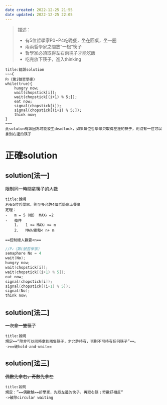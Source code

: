 ```yaml
---
date created: 2022-12-25 21:55
date updated: 2022-12-25 22:05
---
```


> 描述：
>
> - 有5位哲學家P0~P4吃晚餐，坐在圓桌，坐一圈
> - 兩兩哲學家之間放”一根“筷子
> - 哲學家必須取得左右兩塊子才能吃飯
> - 吃完放下筷子，進入thinking

```ad-attention
title:錯誤solution
~~~C
P𝒾（第i號哲學家）
while(true){
	hungry now;
	wait(chopstick[i]);
	wait(chopstick[(i+1) % 5;]);
	eat now;
	signal(chopstick[i]);
	signal(chopstick[(i+1) % 5;]);
	think now;
}
~~~
此soluton有誤因為可能發生deadlock，如果每位哲學家只取得左邊的筷子，則沒有一位可以拿到右邊的筷子
```

# 正確solution

## solution[法一]

~~限制同一時間拿筷子的人數~~

```ad-note
title:說明
若有5位哲學家，則至多允許4個哲學家上餐桌  
定理：
-   m = 5（根） MAX𝒾 =2
-   條件
    1.   1 <= MAX𝒾 <= m
    2.   MAX𝒾總和< n+ m

==控制總人數要<n==
```

```C
//P𝒾（第i號哲學家）
semaphore No = 4
wait(No);
hungry now;
wait(chopstick[i]);
wait(chopstick[(i+1) % 5]);
eat now;
signal(chopstick[i]);
signal(chopstick[(i+1) % 5]);
signal(No);
think now;

```

## solution[法二]

~~一次拿一雙筷子~~

```ad-note
title:說明
規定==“除非可以同時拿到兩隻筷子，才允許持有，否則不可持有任何筷子”==。  
->==破hold-and-wait==
```

## solution[法三]

~~偶數先拿右，奇數先拿左~~

```ad-note
title:說明
規定：”==偶數號==折學家，先取左邊的快子，再取右筷；奇數好相反“  
->破除circular waiting
```
